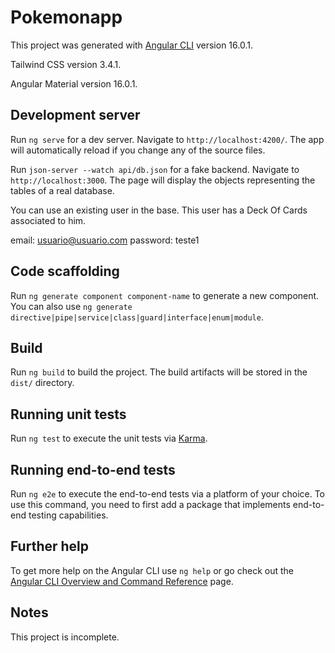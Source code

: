 # Pokemonapp

This project was generated with [Angular CLI](https://github.com/angular/angular-cli) version 16.0.1.

Tailwind CSS version 3.4.1.

Angular Material version 16.0.1.

## Development server

Run `ng serve` for a dev server. Navigate to `http://localhost:4200/`. The app will automatically reload if you change any of the source files.

Run `json-server --watch api/db.json` for a fake backend. Navigate to `http://localhost:3000`. The page will display the objects representing the tables of a real database.

You can use an existing user in the base. This user has a Deck Of Cards associated to him.

email: usuario@usuario.com
password: teste1

## Code scaffolding

Run `ng generate component component-name` to generate a new component. You can also use `ng generate directive|pipe|service|class|guard|interface|enum|module`.

## Build

Run `ng build` to build the project. The build artifacts will be stored in the `dist/` directory.

## Running unit tests

Run `ng test` to execute the unit tests via [Karma](https://karma-runner.github.io).

## Running end-to-end tests

Run `ng e2e` to execute the end-to-end tests via a platform of your choice. To use this command, you need to first add a package that implements end-to-end testing capabilities.

## Further help

To get more help on the Angular CLI use `ng help` or go check out the [Angular CLI Overview and Command Reference](https://angular.io/cli) page.

## Notes

This project is incomplete.
